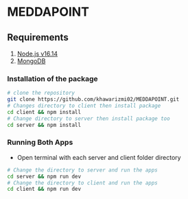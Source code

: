 # MEDDAPOINT
## Requirements
1. [Node.js v16.14](https://nodejs.org/en/download)
2. [MongoDB](https://www.mongodb.com/try/download/community)

### Installation of the package
```bash
# clone the repository
git clone https://github.com/khawarizmi02/MEDDAPOINT.git
# Changes directory to client then install package
cd client && npm install
# Change directory to server then install package too
cd server && npm install
```

### Running Both Apps
- Open terminal with each server and client folder directory
```bash
# Change the directory to server and run the apps
cd server && npm run dev
# Change the directory to client and run the apps
cd client && npm run dev
```
